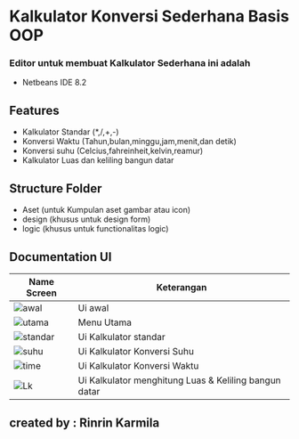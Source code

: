 # Kalkulator Konversi Sederhana Basis OOP
### Editor untuk membuat Kalkulator Sederhana ini adalah 
- Netbeans IDE 8.2 
## Features

- Kalkulator Standar (*,/,+,-)
- Konversi Waktu (Tahun,bulan,minggu,jam,menit,dan detik)
- Konversi suhu (Celcius,fahreinheit,kelvin,reamur)
- Kalkulator Luas dan keliling bangun datar 

## Structure Folder
- Aset (untuk Kumpulan aset gambar atau icon)
- design (khusus untuk design form)
- logic (khusus untuk functionalitas logic)

## Documentation UI
| Name Screen      | Keterangan  |
| ------------- |-------------  |
|  ![awal](https://user-images.githubusercontent.com/56067805/108614238-8b097280-742b-11eb-8dd2-db449b9508d3.JPG)  | Ui awal          |  
| ![utama](https://user-images.githubusercontent.com/56067805/108614248-9d83ac00-742b-11eb-9320-046545756f46.JPG)  |Menu Utama      |  
| ![standar](https://user-images.githubusercontent.com/56067805/108614253-a1173300-742b-11eb-9647-7d5ec2a220a4.JPG)     | Ui Kalkulator standar        |   
|![suhu](https://user-images.githubusercontent.com/56067805/108614259-a6747d80-742b-11eb-8c7e-1fe302b0f753.JPG)    | Ui Kalkulator Konversi Suhu        |   
| ![time](https://user-images.githubusercontent.com/56067805/108614262-a96f6e00-742b-11eb-911b-3022e04b62b7.JPG)    | Ui Kalkulator Konversi Waktu        |   
| ![Lk](https://user-images.githubusercontent.com/56067805/108614269-ae342200-742b-11eb-940e-437ad097b455.JPG)    | Ui Kalkulator menghitung Luas & Keliling bangun datar      | 


## created by : Rinrin Karmila

